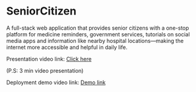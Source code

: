 # SeniorCitizen
A full-stack web application that provides senior citizens with a one-stop platform for medicine reminders, government services, tutorials on social media apps and information like nearby hospital locations—making the internet more accessible and helpful in daily life.

Presentation video link: [ Click here](https://mahindraecolecentrale-my.sharepoint.com/:v:/g/personal/se22ucse049_mahindrauniversity_edu_in/EfT1dMsqQC5CtJioR-foNbgBDJTBJ8vZt0dQEJkcMm90Sw?nav=eyJyZWZlcnJhbEluZm8iOnsicmVmZXJyYWxBcHAiOiJPbmVEcml2ZUZvckJ1c2luZXNzIiwicmVmZXJyYWxBcHBQbGF0Zm9ybSI6IldlYiIsInJlZmVycmFsTW9kZSI6InZpZXciLCJyZWZlcnJhbFZpZXciOiJNeUZpbGVzTGlua0NvcHkifX0&e=TxETk6)
 
(P.S: 3 min video presentation)

Deployment demo video link: [Demo link](https://mahindraecolecentrale-my.sharepoint.com/:v:/g/personal/se22ucse049_mahindrauniversity_edu_in/EWL-YyDsFBRJiU93-3VkrdIBXqU3tVt7lxjNBGDJCWzbYA?nav=eyJyZWZlcnJhbEluZm8iOnsicmVmZXJyYWxBcHAiOiJPbmVEcml2ZUZvckJ1c2luZXNzIiwicmVmZXJyYWxBcHBQbGF0Zm9ybSI6IldlYiIsInJlZmVycmFsTW9kZSI6InZpZXciLCJyZWZlcnJhbFZpZXciOiJNeUZpbGVzTGlua0NvcHkifX0&e=QaOopN)

